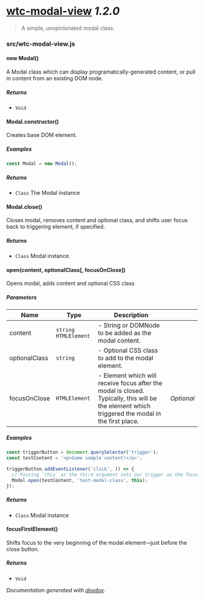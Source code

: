 # [wtc-modal-view](https://github.com/wethegit/wtc-modal-view#readme) *1.2.0*

> A simple, unopinionated modal class.


### src/wtc-modal-view.js


#### new Modal() 

A Modal class which can display programatically-generated content, or pull in content from an existing DOM node.






##### Returns


- `Void`



#### Modal.constructor() 

Creates base DOM element.






##### Examples

```javascript
const Modal = new Modal();
```


##### Returns


- `Class`  The Modal instance



#### Modal.close() 

Closes modal, removes content and optional class,
and shifts user focus back to triggering element, if specified.






##### Returns


- `Class`  Modal instance.



#### open(content, optionalClass[, focusOnClose]) 

Opens modal, adds content and optional CSS class




##### Parameters

| Name | Type | Description |  |
| ---- | ---- | ----------- | -------- |
| content | `string` `HTMLElement`  | - String or DOMNode to be added as the modal content. | &nbsp; |
| optionalClass | `string`  | - Optional CSS class to add to the modal element. | &nbsp; |
| focusOnClose | `HTMLElement`  | - Element which will receive focus after the modal is closed. Typically, this will be the element which triggered the modal in the first place. | *Optional* |




##### Examples

```javascript
const triggerButton = document.querySelector('trigger');
const testContent = '<p>Some sample content!</p>';

triggerButton.addEventListener('click', () => {
  // Passing `this` as the third argument sets our trigger as the focused item once the Modal closes.
  Modal.open(testContent, 'test-modal-class', this);
});
```


##### Returns


- `Class`  Modal instance



#### focusFirstElement() 

Shifts focus to the very beginning of the modal element—just before the close button.






##### Returns


- `Void`




*Documentation generated with [doxdox](https://github.com/neogeek/doxdox).*
